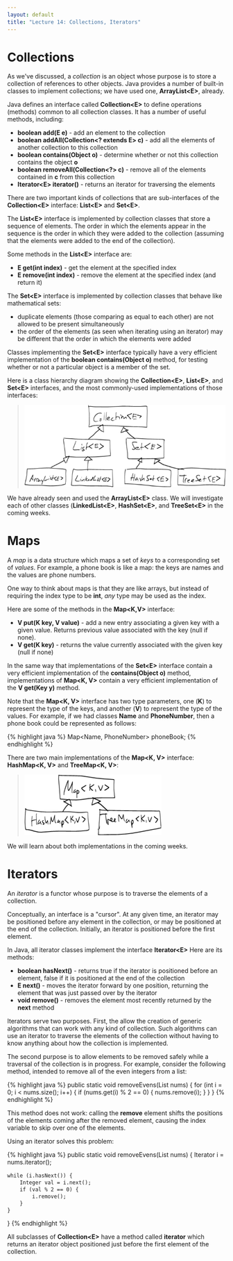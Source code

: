 ```yaml
---
layout: default
title: "Lecture 14: Collections, Iterators"
---
```


Collections
===========

As we've discussed, a *collection* is an object whose purpose is to store a collection of references to other objects. Java provides a number of built-in classes to implement collections; we have used one, **ArrayList&lt;E&gt;**, already.

Java defines an interface called **Collection&lt;E&gt;** to define operations (methods) common to all collection classes. It has a number of useful methods, including:

-   **boolean add(E e)** - add an element to the collection
-   **boolean addAll(Collection&lt;? extends E&gt; c)** - add all the elements of another collection to this collection
-   **boolean contains(Object o)** - determine whether or not this collection contains the object **o**
-   **boolean removeAll(Collection&lt;?&gt; c)** - remove all of the elements contained in **c** from this collection
-   **Iterator&lt;E&gt; iterator()** - returns an iterator for traversing the elements

There are two important kinds of collections that are sub-interfaces of the **Collection&lt;E&gt;** interface: **List&lt;E&gt;** and **Set&lt;E&gt;**.

The **List&lt;E&gt;** interface is implemented by collection classes that store a sequence of elements. The order in which the elements appear in the sequence is the order in which they were added to the collection (assuming that the elements were added to the end of the collection).

Some methods in the **List&lt;E&gt;** interface are:

-   **E get(int index)** - get the element at the specified index
-   **E remove(int index)** - remove the element at the specified index (and return it)

The **Set&lt;E&gt;** interface is implemented by collection classes that behave like mathematical sets:

-   duplicate elements (those comparing as equal to each other) are not allowed to be present simultaneously
-   the order of the elements (as seen when iterating using an iterator) may be different that the order in which the elements were added

Classes implementing the **Set&lt;E&gt;** interface typically have a very efficient implementation of the **boolean contains(Object o)** method, for testing whether or not a particular object is a member of the set.

Here is a class hierarchy diagram showing the **Collection&lt;E&gt;**, **List&lt;E&gt;**, and **Set&lt;E&gt;** interfaces, and the most commonly-used implementations of those interfaces:

> ![image](figures/lecture14-collections.png)

We have already seen and used the **ArrayList&lt;E&gt;** class. We will investigate each of other classes (**LinkedList&lt;E&gt;**, **HashSet&lt;E&gt;**, and **TreeSet&lt;E&gt;** in the coming weeks.

Maps
====

A *map* is a data structure which maps a set of *keys* to a corresponding set of *values*. For example, a phone book is like a map: the keys are names and the values are phone numbers.

One way to think about maps is that they are like arrays, but instead of requiring the index type to be **int**, *any* type may be used as the index.

Here are some of the methods in the **Map&lt;K,V&gt;** interface:

-   **V put(K key, V value)** - add a new entry associating a given key with a given value. Returns previous value associated with the key (null if none).
-   **V get(K key)** - returns the value currently associated with the given key (null if none)

In the same way that implementations of the **Set&lt;E&gt;** interface contain a very efficient implementation of the **contains(Object o)** method, implementations of **Map&lt;K, V&gt;** contain a very efficient implementation of the **V get(Key y)** method.

Note that the **Map&lt;K, V&gt;** interface has two type parameters, one (**K**) to represent the type of the keys, and another (**V**) to represent the type of the values. For example, if we had classes **Name** and **PhoneNumber**, then a phone book could be represented as follows:

{% highlight java %}
Map<Name, PhoneNumber> phoneBook;
{% endhighlight %}

There are two main implementations of the **Map&lt;K, V&gt;** interface: **HashMap&lt;K, V&gt;** and **TreeMap&lt;K, V&gt;**:

> ![image](figures/lecture14-maps.png)

We will learn about both implementations in the coming weeks.

Iterators
=========

An *iterator* is a functor whose purpose is to traverse the elements of a collection.

Conceptually, an interface is a "cursor". At any given time, an iterator may be positioned before any element in the collection, or may be positioned at the end of the collection. Initially, an iterator is positioned before the first element.

In Java, all iterator classes implement the interface **Iterator&lt;E&gt;** Here are its methods:

-   **boolean hasNext()** - returns true if the iterator is positioned before an element, false if it is positioned at the end of the collection
-   **E next()** - moves the iterator forward by one position, returning the element that was just passed over by the iterator
-   **void remove()** - removes the element most recently returned by the **next** method

Iterators serve two purposes. First, the allow the creation of generic algorithms that can work with any kind of collection. Such algorithms can use an iterator to traverse the elements of the collection without having to know anything about how the collection is implemented.

The second purpose is to allow elements to be removed safely while a traversal of the collection is in progress. For example, consider the following method, intended to remove all of the even integers from a list:

{% highlight java %}
public static void removeEvens(List<Integer> nums) {
    for (int i = 0; i < nums.size(); i++) {
        if (nums.get(i) % 2 == 0) {
            nums.remove(i);
        }
    }
}
{% endhighlight %}

This method does not work: calling the **remove** element shifts the positions of the elements coming after the removed element, causing the index variable to skip over one of the elements.

Using an iterator solves this problem:

{% highlight java %}
public static void removeEvens(List<Integer> nums) {
    Iterator<Integer> i = nums.iterator();

    while (i.hasNext()) {
        Integer val = i.next();
        if (val % 2 == 0) {
            i.remove();
        }
    }
}
{% endhighlight %}

All subclasses of **Collection&lt;E&gt;** have a method called **iterator** which returns an iterator object positioned just before the first element of the collection.
